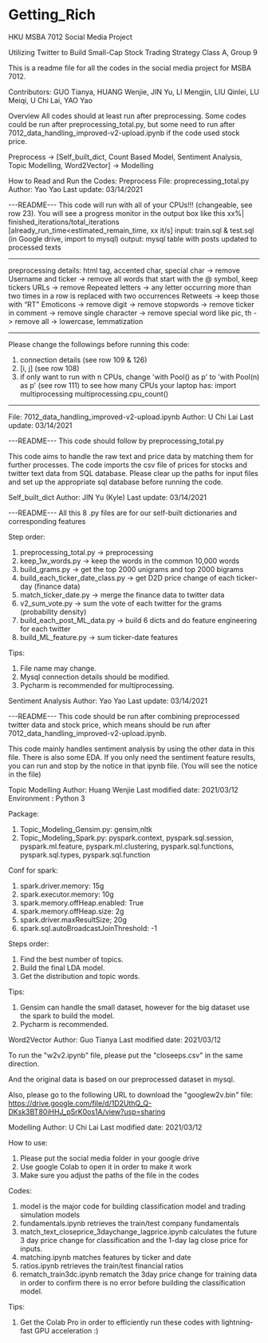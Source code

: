 # Getting_Rich
HKU MSBA 7012 Social Media Project

Utilizing Twitter to Build Small-Cap Stock Trading Strategy
Class A, Group 9
 
This is a readme file for all the codes in the social media project for MSBA 7012.
 
Contributors: GUO Tianya, HUANG Wenjie, JIN Yu, LI Mengjin, 
LIU Qinlei, LU Meiqi, U Chi Lai, YAO Yao
 
Overview
All codes should at least run after preprocessing. Some codes could be run after preprocessing_total.py, but some need to run after 7012_data_handling_improved-v2-upload.ipynb if the code used stock price.
 
Preprocess -> [Self_built_dict, Count Based Model, Sentiment Analysis, Topic Modelling, Word2Vector] -> Modelling

How to Read and Run the Codes:
Preprocess
File: proprecessing_total.py
Author: Yao Yao
Last update: 03/14/2021
 
---README---
This code will run with all of your CPUs!!! (changeable, see row 23).
You will see a progress monitor in the output box like this
    xx%| finished_iterations/total_iterations [already_run_time<estimated_remain_time, xx it/s]
input: train.sql & test.sql (in Google drive, import to mysql)
output: mysql table with posts updated to processed texts
*****************************************************************
preprocessing details:
html tag, accented char, special char -> remove
Username and ticker -> remove all words that start with the @ symbol, keep tickers
URLs ->  remove
Repeated letters -> any letter occurring more than two times in a row is replaced with two occurrences
Retweets -> keep those with “RT”
Emoticons -> remove
digit -> remove
stopwords -> remove
ticker in comment -> remove
single character -> remove
special word like pic, th -> remove
all -> lowercase, lemmatization
*****************************************************************
Please change the followings before running this code:
1. connection details (see row 109 & 126)
2. [i, j] (see row 108)
3. if only want to run with n CPUs, change 'with Pool() as p' to 'with Pool(n) as p' (see row 111)
   to see how many CPUs your laptop has:
    import multiprocessing
    multiprocessing.cpu_count()
*****************************************************************
 
File: 7012_data_handling_improved-v2-upload.ipynb
Author: U Chi Lai
Last update: 03/14/2021
 
---README---
This code should follow by preprocessing_total.py
 
This code aims to handle the raw text and price data by matching them for further processes. The code imports the csv file of prices for stocks and twitter text data from SQL database. Please clear up the paths for input files and set up the appropriate sql database before running the code.

Self_built_dict
Author: JIN Yu (Kyle)
Last update: 03/14/2021
 
---README---
All this 8 .py files are for our self-built dictionaries and corresponding features
 
Step order:
1. preprocessing_total.py -> preprocessing
2. keep_1w_words.py -> keep the words in the common 10,000 words
3. build_grams.py -> get the top 2000 unigrams and top 2000 bigrams
4. build_each_ticker_date_class.py -> get D2D price change of each ticker-day (finance data)
5. match_ticker_date.py -> merge the finance data to twitter data
6. v2_sum_vote.py -> sum the vote of each twitter for the grams (probability density)
7. build_each_post_ML_data.py -> build 6 dicts and do feature engineering for each twitter
8. build_ML_feature.py -> sum ticker-date features
 
Tips:
1. File name may change.
2. Mysql connection details should be modified.
3. Pycharm is recommended	 for multiprocessing.


Sentiment Analysis
Author: Yao Yao
Last update: 03/14/2021

---README---
This code should be run after combining preprocessed twitter data and stock price, which means should be run after 7012_data_handling_improved-v2-upload.ipynb.

This code mainly handles sentiment analysis by using the other data in this file. There is also some EDA. If you only need the sentiment feature results, you can run and stop by the notice in that ipynb file. (You will see the notice in the file)



Topic Modelling
Author: Huang Wenjie
Last modified date: 2021/03/12
Environment : Python 3
 
Package:
1. Topic_Modeling_Gensim.py: gensim,nltk
2. Topic_Modeling_Spark.py: pyspark.context, pyspark.sql.session, pyspark.ml.feature, pyspark.ml.clustering, pyspark.sql.functions, pyspark.sql.types, pyspark.sql.function 
 
Conf for spark:
1. spark.driver.memory: 15g
2. spark.executor.memory: 10g
3. spark.memory.offHeap.enabled: True
4. spark.memory.offHeap.size: 2g
5. spark.driver.maxResultSize; 20g
6. spark.sql.autoBroadcastJoinThreshold: -1
 
Steps order:
1. Find the best number of topics.
2. Build the final LDA model.
3. Get the distribution and topic words.
 
Tips:
1. Gensim can handle the small dataset, however for the big dataset use the spark to build the model.
2. Pycharm is recommended.
 
Word2Vector
Author: Guo Tianya
Last modified date: 2021/03/12
 
To run the "w2v2.ipynb" file, please put the "closeeps.csv" in the same direction.
 
And the original data is based on our preprocessed dataset in mysql.
 
Also, please go to the following URL to download the "googlew2v.bin" file:
https://drive.google.com/file/d/1D2UthQ_Q-DKsk3BT80iHHJ_pSrK0os1A/view?usp=sharing
 
 
 
Modelling
Author: U Chi Lai
Last modified date: 2021/03/12
 
How to use:
1. Please put the social media folder in your google drive
2. Use google Colab to open it in order to make it work
3. Make sure you adjust the paths of the file in the codes
 
Codes:
1. model is the major code for building classification model and trading simulation models
2. fundamentals.ipynb retrieves the train/test company fundamentals 
3. match_text_closeprice_3daychange_lagprice.ipynb calculates the future 3 day price change for classification and the 1-day lag close price for inputs.
4. matching.ipynb matches features by ticker and date
5. ratios.ipynb retrieves the train/test financial ratios
6. rematch_train3dc.ipynb rematch the 3day price change for training data in order to confirm there is no error before building the classification model.
 
Tips:
1. Get the Colab Pro in order to efficiently run these codes with lightning-fast GPU acceleration :)

